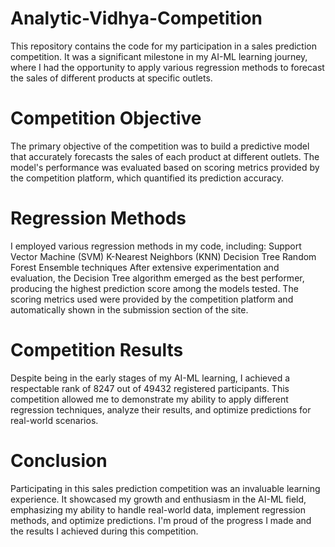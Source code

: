 # Analytic-Vidhya-Competition
This repository contains the code for my participation in a sales prediction competition. It was a significant milestone in my AI-ML learning journey, where I had the opportunity to apply various regression methods to forecast the sales of different products at specific outlets.
# Competition Objective
The primary objective of the competition was to build a predictive model that accurately forecasts the sales of each product at different outlets. The model's performance was evaluated based on scoring metrics provided by the competition platform, which quantified its prediction accuracy.
# Regression Methods
I employed various regression methods in my code, including:
Support Vector Machine (SVM)
K-Nearest Neighbors (KNN)
Decision Tree
Random Forest
Ensemble techniques
After extensive experimentation and evaluation, the Decision Tree algorithm emerged as the best performer, producing the highest prediction score among the models tested. The scoring metrics used were provided by the competition platform and automatically shown in the submission section of the site.
# Competition Results
Despite being in the early stages of my AI-ML learning, I achieved a respectable rank of 8247 out of 49432 registered participants. This competition allowed me to demonstrate my ability to apply different regression techniques, analyze their results, and optimize predictions for real-world scenarios.
# Conclusion
Participating in this sales prediction competition was an invaluable learning experience. It showcased my growth and enthusiasm in the AI-ML field, emphasizing my ability to handle real-world data, implement regression methods, and optimize predictions. I'm proud of the progress I made and the results I achieved during this competition.

